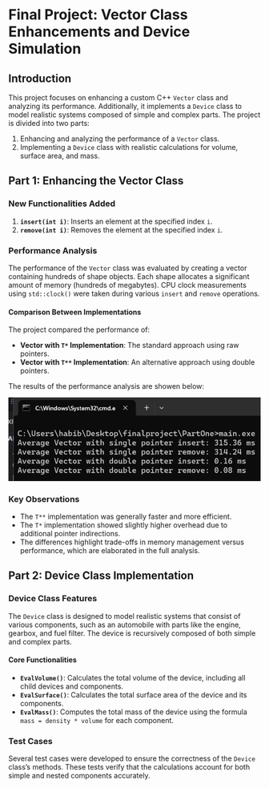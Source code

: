 # Final Project: Vector Class Enhancements and Device Simulation

## Introduction
This project focuses on enhancing a custom C++ `Vector` class and analyzing its performance. Additionally, it implements a `Device` class to model realistic systems composed of simple and complex parts. The project is divided into two parts:

1. Enhancing and analyzing the performance of a `Vector` class.
2. Implementing a `Device` class with realistic calculations for volume, surface area, and mass.

## Part 1: Enhancing the Vector Class

### New Functionalities Added
1. **`insert(int i)`**: Inserts an element at the specified index `i`.
2. **`remove(int i)`**: Removes the element at the specified index `i`.

### Performance Analysis
The performance of the `Vector` class was evaluated by creating a vector containing hundreds of shape objects. Each shape allocates a significant amount of memory (hundreds of megabytes). CPU clock measurements using `std::clock()` were taken during various `insert` and `remove` operations.

#### Comparison Between Implementations
The project compared the performance of:
- **Vector with `T*` Implementation**: The standard approach using raw pointers.
- **Vector with `T**` Implementation**: An alternative approach using double pointers.

The results of the performance analysis are showen below:

![res](PartOne/Results.png)

### Key Observations
- The `T**` implementation was generally faster and more efficient.
- The `T*` implementation showed slightly higher overhead due to additional pointer indirections.
- The differences highlight trade-offs in memory management versus performance, which are elaborated in the full analysis.

## Part 2: Device Class Implementation

### Device Class Features
The `Device` class is designed to model realistic systems that consist of various components, such as an automobile with parts like the engine, gearbox, and fuel filter. The device is recursively composed of both simple and complex parts.

#### Core Functionalities
- **`EvalVolume()`**: Calculates the total volume of the device, including all child devices and components.
- **`EvalSurface()`**: Calculates the total surface area of the device and its components.
- **`EvalMass()`**: Computes the total mass of the device using the formula `mass = density * volume` for each component.

### Test Cases
Several test cases were developed to ensure the correctness of the `Device` class’s methods. These tests verify that the calculations account for both simple and nested components accurately.



